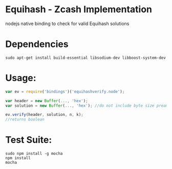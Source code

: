 # Equihash - Zcash Implementation
nodejs native binding to check for valid Equihash solutions

# Dependencies
````
sudo apt-get install build-essential libsodium-dev libboost-system-dev
````

# Usage:
````javascript
var ev = require('bindings')('equihashverify.node');

var header = new Buffer(..., 'hex');
var solution = new Buffer(..., 'hex'); //do not include byte size preamble "fd4005"

ev.verify(header, solution, n, k);
//returns boolean
````
# Test Suite:
````
sudo npm install -g mocha
npm install
mocha
````


